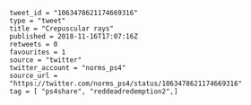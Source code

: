```
tweet_id = "1063478621174669316"
type = "tweet"
title = "Crepuscular rays"
published = 2018-11-16T17:07:16Z
retweets = 0
favourites = 1
source = "twitter"
twitter_account = "norms_ps4"
source_url = "https://twitter.com/norms_ps4/status/1063478621174669316"
tag = [ "ps4share", "reddeadredemption2",]
```

<p class='image'><img src='https://mnf.m17s.net/2018/11/16/DsI8KwjXoAESvKL.jpg' alt=''></p>

